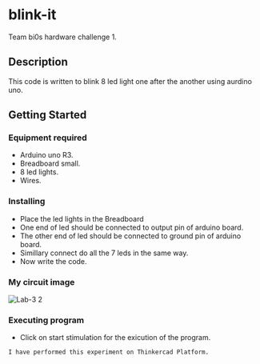 # blink-it

Team bi0s hardware challenge 1.

## Description

This code is written to blink 8 led light one after the another using aurdino uno.

## Getting Started

### Equipment required

* Arduino uno R3.
* Breadboard small.
* 8 led lights.
* Wires.

### Installing

* Place the led lights in the Breadboard
* One end of led should be connected to output pin of arduino board.
* The other end of led should be connected to ground pin of arduino board.
* Simillary connect do all the 7 leds in the same way.
* Now write the code.

### My circuit image
![Lab-3 2](https://user-images.githubusercontent.com/99203340/163721039-87c25cfa-f972-4cfe-9060-626ddcd865f8.png)

### Executing program

* Click on start stimulation for the exicution of the program.
```
I have performed this experiment on Thinkercad Platform.


